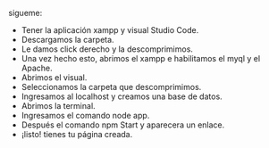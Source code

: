 sigueme:
- Tener la aplicación xampp y visual Studio Code.
- Descargamos la carpeta.
- Le damos click derecho y la descomprimimos.
- Una vez hecho esto, abrimos el xampp e habilitamos el myql y el Apache.
- Abrimos el visual.
- Seleccionamos la carpeta que descomprimimos.
- Ingresamos al localhost y creamos una base de datos.
- Abrimos la terminal.
- Ingresamos el comando node app.
- Después el comando npm Start y aparecera un enlace.
- ¡listo! tienes tu página creada.

